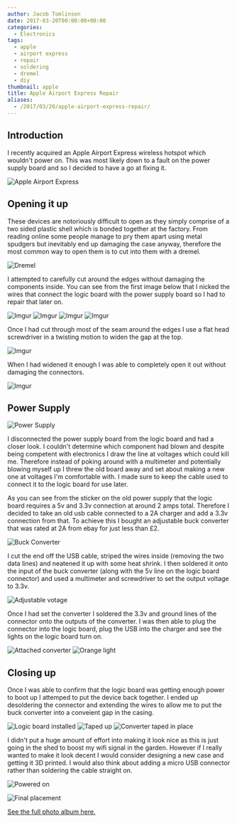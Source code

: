 ```yaml
---
author: Jacob Tomlinson
date: 2017-03-20T00:00:00+00:00
categories:
  - Electronics
tags:
  - apple
  - airport express
  - repair
  - soldering
  - dremel
  - diy
thumbnail: apple
title: Apple Airport Express Repair
aliases:
  - /2017/03/20/apple-airport-express-repair/
---
```



## Introduction

I recently acquired an Apple Airport Express wireless hotspot which wouldn't power on. This was most likely down to a fault on the power supply board and so I decided to have a go at fixing it.

![Apple Airport Express](https://i.imgur.com/aCaCIhw.jpg)

## Opening it up

These devices are notoriously difficult to open as they simply comprise of a two sided plastic shell which is bonded together at the factory. From reading online some people manage to pry them apart using metal spudgers but inevitably end up damaging the case anyway, therefore the most common way to open them is to cut into them with a dremel.

![Dremel](https://i.imgur.com/8c8KRqP.jpg)

I attempted to carefully cut around the edges without damaging the components inside. You can see from the first image below that I nicked the wires that connect the logic board with the power supply board so I had to repair that later on.

![Imgur](https://i.imgur.com/nq7h7yT.jpg)
![Imgur](https://i.imgur.com/uXy0o4h.jpg)
![Imgur](https://i.imgur.com/ptvKTnJ.jpg)
![Imgur](https://i.imgur.com/qgMCZF9.jpg)

Once I had cut through most of the seam around the edges I use a flat head screwdriver in a twisting motion to widen the gap at the top.

![Imgur](https://i.imgur.com/XuHM7JE.jpg)

When I had widened it enough I was able to completely open it out without damaging the connectors.

![Imgur](https://i.imgur.com/A3k1mME.jpg)

## Power Supply

![Power Supply](https://i.imgur.com/APjzufv.jpg)

I disconnected the power supply board from the logic board and had a closer look. I couldn't determine which component had blown and despite being competent with electronics I draw the line at voltages which could kill me. Therefore instead of poking around with a multimeter and potentially blowing myself up I threw the old board away and set about making a new one at voltages I'm comfortable with. I made sure to keep the cable used to connect it to the logic board for use later.

As you can see from the sticker on the old power supply that the logic board requires a 5v and 3.3v connection at around 2 amps total. Therefore I decided to take an old usb cable connected to a 2A charger and add a 3.3v connection from that. To achieve this I bought an adjustable buck converter that was rated at 2A from ebay for just less than £2.

![Buck Converter](https://i.imgur.com/5fKW5Sf.jpg)

I cut the end off the USB cable, striped the wires inside (removing the two data lines) and neatened it up with some heat shrink. I then soldered it onto the input of the buck converter (along with the 5v line on the logic board connector) and used a multimeter and screwdriver to set the output voltage to 3.3v.

![Adjustable votage](https://i.imgur.com/5ZqXbPr.jpg)

Once I had set the converter I soldered the 3.3v and ground lines of the connector onto the outputs of the converter. I was then able to plug the connector into the logic board, plug the USB into the charger and see the lights on the logic board turn on.

![Attached converter](https://i.imgur.com/iNiiBW6.jpg)
![Orange light](https://i.imgur.com/nOSFmPa.jpg)

## Closing up

Once I was able to confirm that the logic board was getting enough power to boot up I attemped to put the device back together. I ended up desoldering the connector and extending the wires to allow me to put the buck converter into a conveient gap in the casing.

![Logic board installed](https://i.imgur.com/rYvFxKA.jpg)
![Taped up](https://i.imgur.com/PDg3SI2.jpg)
![Converter taped in place](https://i.imgur.com/R4Fukiq.jpg)

I didn't put a huge amount of effort into making it look nice as this is just going in the shed to boost my wifi signal in the garden. However if I really wanted to make it look decent I would consider designing a new case and getting it 3D printed. I would also think about adding a micro USB connector rather than soldering the cable straight on.

![Powered on](https://i.imgur.com/hv8LPZT.jpg)

![Final placement](https://i.imgur.com/ZCLbVUk.jpg)

[See the full photo album here.](http://imgur.com/a/Yt1E7)
